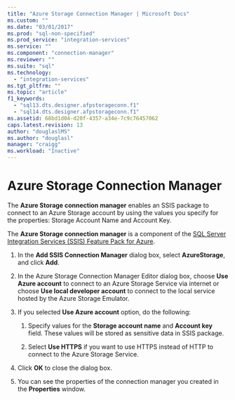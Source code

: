 ```yaml
---
title: "Azure Storage Connection Manager | Microsoft Docs"
ms.custom: ""
ms.date: "03/01/2017"
ms.prod: "sql-non-specified"
ms.prod_service: "integration-services"
ms.service: ""
ms.component: "connection-manager"
ms.reviewer: ""
ms.suite: "sql"
ms.technology: 
  - "integration-services"
ms.tgt_pltfrm: ""
ms.topic: "article"
f1_keywords: 
  - "sql13.dts.designer.afpstorageconn.f1"
  - "sql14.dts.designer.afpstorageconn.f1"
ms.assetid: 68bd1d04-d20f-4357-a34e-7c9c76457062
caps.latest.revision: 13
author: "douglaslMS"
ms.author: "douglasl"
manager: "craigg"
ms.workload: "Inactive"
---
```

# Azure Storage Connection Manager
  The **Azure Storage connection manager** enables an SSIS package to connect to an Azure Storage account by using the values you specify for the properties: Storage Account Name and Account Key.  
   
 The **Azure Storage connection manager** is a component of the [SQL Server Integration Services (SSIS) Feature Pack for Azure](../../integration-services/azure-feature-pack-for-integration-services-ssis.md). 
  
1.  In the **Add SSIS Connection Manager** dialog box, select **AzureStorage**, and click **Add**.  
  
2.  In the Azure Storage Connection Manager Editor dialog box, choose **Use Azure account** to connect to an Azure Storage Service via internet or choose **Use local developer account** to connect to the local service hosted by the Azure Storage Emulator.  
  
3.  If you selected **Use Azure account** option, do the following:  
  
    1.  Specify values for the **Storage account name** and **Account key** field. These values will be stored as sensitive data in SSIS package.  
  
    2.  Select **Use HTTPS** if you want to use HTTPS instead of HTTP to connect to the Azure Storage Service.  
  
4.  Click **OK** to close the dialog box.  
  
5.  You can see the properties of the connection manager you created in the **Properties** window.  
  
  
